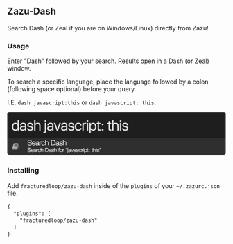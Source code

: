 ## Zazu-Dash

Search Dash (or Zeal if you are on Windows/Linux) directly from Zazu!

### Usage
Enter "Dash" followed by your search. Results open in a Dash (or Zeal) window.

To search a specific language, place the language followed by a colon (following space optional) before your query. 

I.E. `dash javascript:this` or `dash javascript: this`.

![Example image](./example.png)

### Installing
Add `fracturedloop/zazu-dash` inside of the `plugins` of your `~/.zazurc.json` file.

```
{
  "plugins": [
    "fracturedloop/zazu-dash"
  ]
}
```
